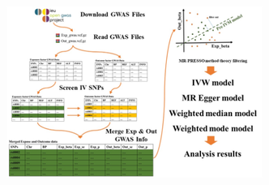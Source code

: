 ![Workflow Diagram](https://github.com/YLCHEN1992/CMR/blob/main/image/background.jpg "Workflow Diagram")
